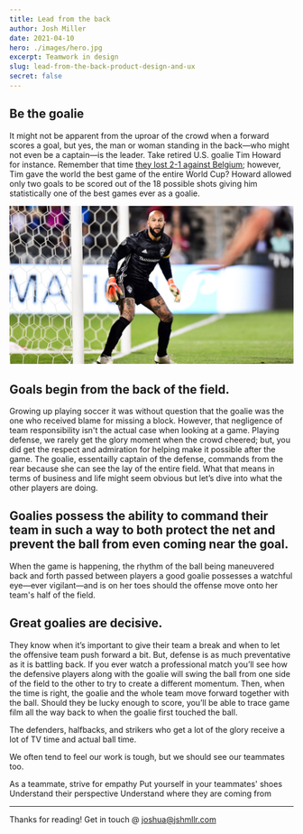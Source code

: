 ```yaml
---
title: Lead from the back 
author: Josh Miller
date: 2021-04-10
hero: ./images/hero.jpg
excerpt: Teamwork in design
slug: lead-from-the-back-product-design-and-ux
secret: false
---
```


## Be the goalie
It might not be apparent from the uproar of the crowd when a forward scores a goal, but yes, the man or woman standing in the back—who might not even be a captain—is the leader. Take retired U.S. goalie Tim Howard for instance. Remember that time [they lost 2-1 against Belgium](https://fivethirtyeight.com/features/tim-howard-lost-but-he-just-had-the-best-match-of-the-world-cup/); however, Tim gave the world the best game of the entire World Cup? Howard allowed only two goals to be scored out of the 18 possible shots giving him statistically one of the best games ever as a goalie. 

<div className="Image__Small">
  <img src="./images/tim-howard-goalie.jpg" alt="USA Goalie Tim Howard" />
</div>

## Goals begin from the back of the field. 
Growing up playing soccer it was without question that the goalie was the one who received blame for missing a block. However, that negligence of team responsibility isn't the actual case when looking at a game. Playing defense, we rarely get the glory moment when the crowd cheered; but, you did get the respect and admiration for helping make it possible after the game. The goalie, essentailly captain of the defense, commands from the rear because she can see the lay of the entire field. What that means in terms of business and life might seem obvious but let’s dive into what the other players are doing.

## Goalies possess the ability to command their team in such a way to both protect the net and prevent the ball from even coming near the goal. 
When the game is happening, the rhythm of the ball being maneuvered back and forth passed between players a good goalie possesses a watchful eye—ever vigilant—and is on her toes should the offense move onto her team's half of the field.

## Great goalies are decisive.
They know when it’s important to give their team a break and when to let the offensive team push forward a bit. But, defense is as much preventative as it is battling back. If you ever watch a professional match you’ll see how the defensive players along with the goalie will swing the ball from one side of the field to the other to try to create a different momentum. Then, when the time is right, the goalie and the whole team move forward together with the ball. Should they be lucky enough to score, you’ll be able to trace game film all the way back to when the goalie first touched the ball.

The defenders, halfbacks, and strikers who get a lot of the glory receive a lot of TV time and actual ball time.

We often tend to feel our work is tough, but we should see our teammates too.

As a teammate, strive for empathy
Put yourself in your teammates' shoes
Understand their perspective
Understand where they are coming from

---
Thanks for reading! 
Get in touch @ [joshua@jshmllr.com](mailto:joshua@jshmllr.com)

